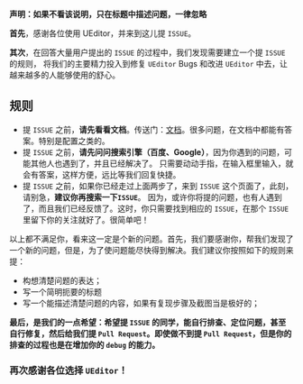 **声明：如果不看该说明，只在标题中描述问题，一律忽略**

**首先**，感谢各位使用 UEditor，并来到这儿提 `ISSUE`。

**其次**，在回答大量用户提出的 `ISSUE` 的过程中，我们发现需要建立一个提 `ISSUE` 的规则，
将我们的主要精力投入到修复 `UEditor` Bugs 和改进 `UEditor` 中去，让越来越多的人能够使用的舒心。

## 规则

* 提 `ISSUE` 之前，**请先看看文档**。传送门：[文档](http://fex.baidu.com/ueditor/)。很多问题，在文档中都能有答案。特别是配置之类的。
* 提 `ISSUE` 之前，**请先问问搜索引擎（百度、Google）**，因为你遇到的问题，可能其他人也遇到了，并且已经解决了。
只需要动动手指，在输入框里输入，就会有答案，这样方便，远比等我们回复快捷。
* 提 `ISSUE` 之前，如果你已经走过上面两步了，来到 `ISSUE` 这个页面了，此刻，请别急，**建议你再搜索一下`ISSUE`**。
因为，或许你将提的问题，也有人遇到了，而且我们已经反馈了。这时，你只需要找到相应的 `ISSUE`，在那个 `ISSUE` 里留下你的关注就好了。很简单吧！

以上都不满足你，看来这一定是个新的问题。首先，我们要感谢你，帮我们发现了一个新的问题，但是，为了使问题能尽快得到解决。我们建议你按照如下的规则来提：

* 构想清楚问题的表达；
* 写一个简明扼要的标题
* 写一个能描述清楚问题的内容，如果有复现步骤及截图当是极好的；

**最后，是我们的一点希望：希望提 `ISSUE` 的同学，能自行排查、定位问题，甚至自行修复，然后给我们提 `Pull Request`。即使做不到提 `Pull Request`，但是你的排查的过程也是在增加你的 `debug` 的能力。**

### 再次感谢各位选择 `UEditor`！
